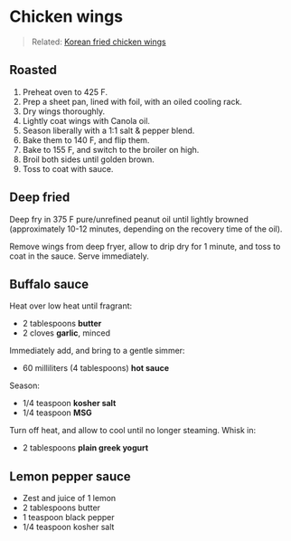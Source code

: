 # Chicken wings

> Related: [Korean fried chicken wings](korean-fried-chicken-wings.md)

## Roasted

1. Preheat oven to 425 F.
2. Prep a sheet pan, lined with foil, with an oiled cooling rack.
2. Dry wings thoroughly.
3. Lightly coat wings with Canola oil.
4. Season liberally with a 1:1 salt & pepper blend.
5. Bake them to 140 F, and flip them.
6. Bake to 155 F, and switch to the broiler on high.
7. Broil both sides until golden brown.
8. Toss to coat with sauce.

## Deep fried

Deep fry in 375 F pure/unrefined peanut oil until lightly browned (approximately 10-12 minutes, depending on the recovery time of the oil).

Remove wings from deep fryer, allow to drip dry for 1 minute, and toss to coat in the sauce. Serve immediately.

## Buffalo sauce

Heat over low heat until fragrant:

- 2 tablespoons **butter**
- 2 cloves **garlic**, minced

Immediately add, and bring to a gentle simmer:

- 60 milliliters (4 tablespoons) **hot sauce**

Season:

- 1/4 teaspoon **kosher salt**
- 1/4 teaspoon **MSG**

Turn off heat, and allow to cool until no longer steaming. Whisk in:

- 2 tablespoons **plain greek yogurt**

## Lemon pepper sauce

- Zest and juice of 1 lemon
- 2 tablespoons butter
- 1 teaspoon black pepper
- 1/4 teaspoon kosher salt
